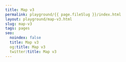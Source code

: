 ```yaml
---
title: Map v3
permalink: playground/{{ page.fileSlug }}/index.html
layout: playground/map-v3.html
slug: map-v3
tags: pages
seo:
  noindex: false
  title: Map v3
  og:title: Map v3
  twitter:title: Map v3
---
```



